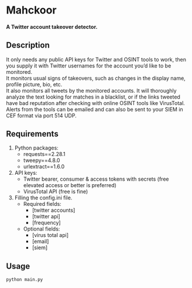 # Mahckoor
#### A Twitter account takeover detector.
## Description
It only needs any public API keys for Twitter and OSINT tools to work, then you supply it with Twitter usernames for the account you’d like to be monitored.  
It monitors usual signs of takeovers, such as changes in the display name, profile picture, bio, etc.  
It also monitors all tweets by the monitored accounts. It will thoroughly analyze the text looking for matches in a blacklist, or if the links tweeted have bad reputation after checking with online OSINT tools like VirusTotal.  
Alerts from the tools can be emailed and can also be sent to your SIEM in CEF format via port 514 UDP.  
## Requirements
1. Python packages:
   - requests==2.28.1
   - tweepy==4.8.0
   - urlextract==1.6.0
2. API keys:
   - Twitter bearer, consumer & access tokens with secrets (free elevated access or better is preferred)
   - VirusTotal API (free is fine)
3. Filling the config.ini file.
   - Required fields:
      - [twitter accounts]
      - [twitter api]
      - [frequency]
   - Optional fields:
      - [virus total api]
      - [email]
      - [siem]
## Usage
   ```
   python main.py
   ```
